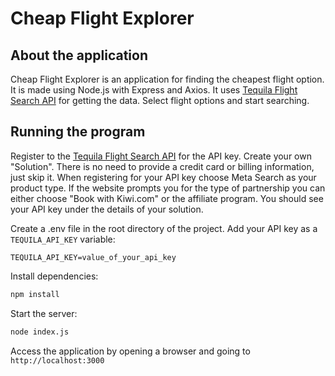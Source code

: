# Cheap Flight Explorer

## About the application

Cheap Flight Explorer is an application for finding the cheapest flight option. It is made using Node.js with Express and Axios. It uses [Tequila Flight Search API](https://tequila.kiwi.com/portal/docs/tequila_api) for getting the data. Select flight options and start searching.

## Running the program

Register to the [Tequila Flight Search API](https://tequila.kiwi.com/portal/docs/tequila_api) for the API key. Create your own "Solution". There is no need to provide a credit card or billing information, just skip it. When registering for your API key choose Meta Search as your product type. If the website prompts you for the type of partnership you can either choose "Book with Kiwi.com" or the affiliate program. You should see your API key under the details of your solution.

Create a .env file in the root directory of the project. Add your API key as a `TEQUILA_API_KEY` variable:

```
TEQUILA_API_KEY=value_of_your_api_key
```

Install dependencies:

```bash
npm install
```

Start the server:

```bash
node index.js
```

Access the application by opening a browser and going to `http://localhost:3000`
